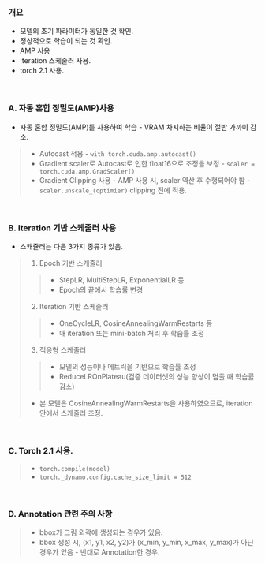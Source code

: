 ### 개요
* 모델의 초기 파라미터가 동일한 것 확인.
* 정상적으로 학습이 되는 것 확인.
* AMP 사용
* Iteration 스케줄러 사용.
* torch 2.1 사용.

<br>

### A. 자동 혼합 정밀도(AMP)사용
* 자동 혼합 정밀도(AMP)를 사용하여 학습 - VRAM 차지하는 비율이 절반 가까이 감소.
> * Autocast 적용 - `with torch.cuda.amp.autocast()`
> * Gradient scaler로 Autocast로 인한 float16으로 조정을 보정 - `scaler = torch.cuda.amp.GradScaler()`
> * Gradient Clipping 사용 - AMP 사용 시, scaler 역산 후 수행되어야 함 - `scaler.unscale_(optimier)` clipping 전에 적용.

<br>

### B. Iteration 기반 스케줄러 사용
* 스캐쥴러는 다음 3가지 종류가 있음.
> 1. Epoch 기반 스케줄러
>> * StepLR, MultiStepLR, ExponentialLR 등
>> * Epoch의 끝에서 학습률 변경
> 2. Iteration 기반 스케줄러
>> * OneCycleLR, CosineAnnealingWarmRestarts 등
>> * 매 iteration 또는 mini-batch 처리 후 학습률 조정
> 3. 적응형 스케줄러
>> * 모델의 성능이나 메트릭을 기반으로 학습률 조정
>> * ReduceLROnPlateau(검증 데이터셋의 성능 향상이 멈출 때 학습률 감소)
> * 본 모델은 CosineAnnealingWarmRestarts을 사용하였으므로, iteration 안에서 스케줄러 조정.

<br>

### C. Torch 2.1 사용.
> * `torch.compile(model)`
> * `torch._dynamo.config.cache_size_limit = 512`

<br>

### D. Annotation 관련 주의 사항
> * bbox가 그림 외곽에 생성되는 경우가 있음.
> * bbox 생성 시, (x1, y1, x2, y2)가 (x_min, y_min, x_max, y_max)가 아닌 경우가 있음 - 반대로 Annotation한 경우.
